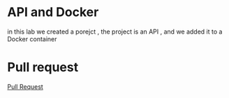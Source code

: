 # API and Docker 
in this lab we created a porejct , the project is an API , and we added it to a Docker container




# Pull request
[Pull Request](https://github.com/SalimHass/lab31/pull/1)
